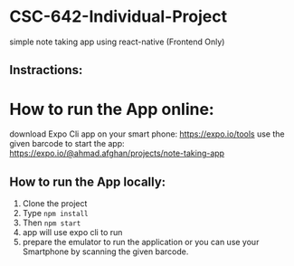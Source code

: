 # CSC-642-Individual-Project
simple note taking app using react-native (Frontend Only) 

## Instractions:
# How to run the App online: 
download Expo Cli app on your smart phone: https://expo.io/tools
use the given barcode to start the app: https://expo.io/@ahmad.afghan/projects/note-taking-app


## How to run the App locally: 
1. Clone the project 
2. Type  ```npm install```
3. Then ```npm start```
4. app will use expo cli to run
5. prepare the emulator to run the application or you can use your Smartphone by scanning the given barcode. 
